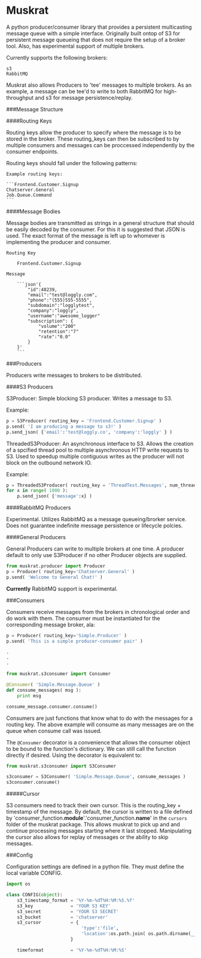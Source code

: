 Muskrat
======

A python producer/consumer library that provides a persistent multicasting message queue with a simple interface. Originally built ontop of S3 for persistent message queueing that does not require the setup of a broker tool.  Also, has experimental support of multiple brokers.

Currently supports the following brokers: 

    s3
    RabbitMQ

Muskrat also allows Producers to 'tee' messages to multiple brokers.  As an example, a message can be tee'd to write to both RabbitMQ for high-throughput and s3 for message persistence/replay.

###Message Structure

####Routing Keys

Routing keys allow the producer to specify where the message is to be stored in the broker.  These routing_keys can then be subscribed to by multiple consumers and messages can be proccessed independently by the consumer endpoints.

Routing keys should fall under the following patterns:

    Example routing keys:

    ```Frontend.Customer.Signup 
    Chatserver.General
    Job.Queue.Command
    ```

####Message Bodies

Message bodies are transmitted as strings in a general structure that should be easily decoded by the consumer.  For this it is suggested that JSON is used.  The exact format of the message is left up to whomever is implementing the producer and consumer.

    Routing Key 

        Frontend.Customer.Signup

    Message

        ```json'{
            "id":48239,
            "email":"test@loggly.com",
            "phone":"(555)555-5555",
            "subdomain":"logglytest",
            "company":"loggly",
            "username":"awesome_logger"
            "subscription": {
                "volume":"200"
                "retention":"7"
                "rate":"0.0"
            }
        }'
        ```

###Producers

Producers write messages to brokers to be distributed.

####S3 Producers

S3Producer: Simple blocking S3 producer. Writes a message to S3.

Example:

```python
p = S3Producer( routing_key = 'Frontend.Customer.Signup' )
p.send( 'I am producing a message to s3!' )
p.send_json( {'email':'test@loggly.co', 'company':'loggly' } )
```

ThreadedS3Producer: An asynchronous interface to S3.  Allows the creation of a spcified thread pool to multiple asynchronous HTTP write requests to S3.  Used to speedup multiple contiguous writes as the producer will not block on the outbound network IO.

Example:

```python
p = ThreadedS3Producer( routing_key = 'ThreadTest.Messages', num_threads=100  )
for x in range( 1000 ):
    p.send_json( {'message':x} )
```


####RabbitMQ Producers

Experimental.  Utilizes RabbitMQ as a message queueing/brorker service.  Does not guarantee indefinite message persistence or lifecycle polcies.

####General Producers

General Producers can write to multiple brokers at one time.  A producer default to only use S3Producer if no other Producer objects are supplied.

```python
from muskrat.producer import Producer
p = Producer( routing_key='Chatserver.General' )
p.send( 'Welcome to General Chat!' )
 ```

__Currently__ RabbitMQ support is experimental.

###Consumers

Consumers receive messages from the brokers in chronological order and do work with them.  The consumer must be instantiated for the corresponding message broker, ala:

```python
p = Producer( routing_key='Simple.Producer' )
p.send( 'This is a simple producer-consumer pair' )

.
.
.

from muskrat.s3consumer import Consumer

@Consumer( 'Simple.Message.Queue' )
def consume_messages( msg ):
    print msg

consume_message.consumer.consume()
```

Consumers are just functions that know what to do with the messages for a routing key.  The above example will consume as many messages are on the queue when consume call was issued.

The ```@Consumer``` decorator is a convenience that allows the consumer object to be bound to the function's dictionary.  We can still call the function directly if desired.  Using the decorator is equivalent to: 

```python
from muskrat.s3consumer import S3Consumer

s3consumer = S3Consumer( 'Simple.Message.Queue', consume_messages )
s3consumer.consume()
```

#####Cursor

S3 consumers need to track their own cursor.  This is the routing_key + timestamp of the message.  By default, the cursor is written to a file defined by 'consumer_function.__module__'.'consumer_function.__name__' in the ```cursors``` folder of the muskrat package.  This allows muskrat to pick up and and continue processing messages starting where it last stopped.  Manipulating the cursor also allows for replay of messages or the ability to skip messages.

###Config

Configuration settings are defined in a python file.  They must define the local variable CONFIG.

```python
import os

class CONFIG(object):
    s3_timestamp_format = '%Y-%m-%dT%H:%M:%S.%f'
    s3_key              = 'YOUR S3 KEY'
    s3_secret           = 'YOUR S3 SECRET'
    s3_bucket           = 'chatserver'
    s3_cursor           = {
                            'type':'file',
                            'location':os.path.join( os.path.dirname(__file__), 'cursors' )
                        } 

    timeformat          = '%Y-%m-%dT%H:%M:%S'
